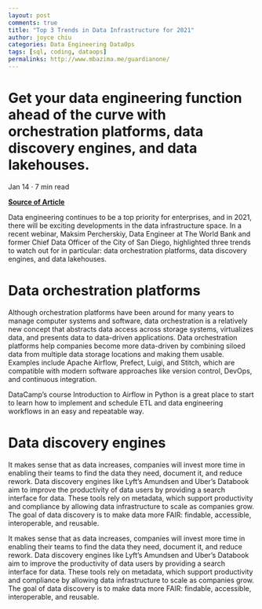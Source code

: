 ```yaml
---
layout: post
comments: true
title: "Top 3 Trends in Data Infrastructure for 2021"
author: joyce chiu
categories: Data Engineering DataOps
tags: [sql, coding, dataops]
permalinks: http://www.mbazima.me/guardianone/
---
```


# Get your data engineering function ahead of the curve with orchestration platforms, data discovery engines, and data lakehouses.

Jan 14 · 7 min read

**[Source of Article](https://www.datacamp.com/community/blog/data-infrastructure-trends?utm_medium=email&utm_source=customerio&utm_id=1193796&utm_campaign=dc_insights&utm_term=regblog)**

Data engineering continues to be a top priority for enterprises, and in 2021, there will be exciting developments in the data infrastructure space. In a recent webinar, Maksim Percherskiy, Data Engineer at The World Bank and former Chief Data Officer of the City of San Diego, highlighted three trends to watch out for in particular: data orchestration platforms, data discovery engines, and data lakehouses.

# Data orchestration platforms

Although orchestration platforms have been around for many years to manage computer systems and software, data orchestration is a relatively new concept that abstracts data access across storage systems, virtualizes data, and presents data to data-driven applications. Data orchestration platforms help companies become more data-driven by combining siloed data from multiple data storage locations and making them usable. Examples include Apache Airflow, Prefect, Luigi, and Stitch, which are compatible with modern software approaches like version control, DevOps, and continuous integration.

DataCamp’s course Introduction to Airflow in Python is a great place to start to learn how to implement and schedule ETL and data engineering workflows in an easy and repeatable way.

# Data discovery engines

It makes sense that as data increases, companies will invest more time in enabling their teams to find the data they need, document it, and reduce rework. Data discovery engines like Lyft’s Amundsen and Uber’s Databook aim to improve the productivity of data users by providing a search interface for data. These tools rely on metadata, which support productivity and compliance by allowing data infrastructure to scale as companies grow. The goal of data discovery is to make data more FAIR: findable, accessible, interoperable, and reusable.

It makes sense that as data increases, companies will invest more time in enabling their teams to find the data they need, document it, and reduce rework. Data discovery engines like Lyft’s Amundsen and Uber’s Databook aim to improve the productivity of data users by providing a search interface for data. These tools rely on metadata, which support productivity and compliance by allowing data infrastructure to scale as companies grow. The goal of data discovery is to make data more FAIR: findable, accessible, interoperable, and reusable.
